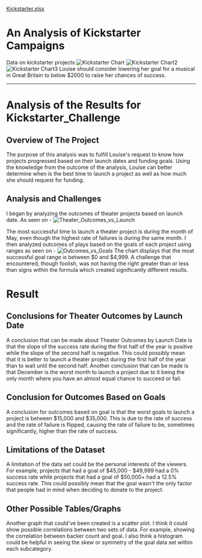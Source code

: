 [Kickstarter.xlsx](https://github.com/F-R-Mitchell/kickstarter-analysis/files/7049133/Kickstarter.xlsx)
# An Analysis of Kickstarter Campaigns

Data on kickstarter projects
![Kickstarter Chart](https://user-images.githubusercontent.com/87910875/130846361-c7367dce-ab91-4e29-a2f6-7a09c84634d6.png)
![Kickstarter Chart2](https://user-images.githubusercontent.com/87910875/130846416-0391b5a8-273b-4956-bc53-9ffd0418a77f.png)
![Kickstarter Chart3](https://user-images.githubusercontent.com/87910875/130846422-3a845b6b-8541-4096-8f6e-516ce4875e68.png)
Louise should consider lowering her goal for a musical in Great Britain to below $2000 to raise her chances of success. 

---
# Analysis of the Results for Kickstarter_Challenge
## Overview of The Project
The purpose of this analysis was to fulfill Louise's request to know how projects progressed based on their launch dates and funding goals. Using the knowledge from the outcome of the analysis, Louise can better determine when is the best time to launch a project as well as how much she should request for funding.

## Analysis and Challenges
I began by analyzing the outcomes of theater projects based on launch date. As seen on - ![Theater_Outcomes_vs_Launch](https://user-images.githubusercontent.com/87910875/131050642-f879f9cc-6337-4f8a-84e2-9221dcca12f2.png)

The most successful time to launch a theater project is during the month of May, even though the highest rate of failures is during the same month. I then analyzed outcomes of plays based on the goals of each project using ranges as seen on - ![Outcomes_vs_Goals](https://user-images.githubusercontent.com/87910875/131050693-7f62b9c7-da63-4c49-9359-ce5eb06ba4e7.png)
The chart displays that the most successful goal range is between $0 and $4,999. A challenge that encountered, though foolish, was not having the right greater than or less than signs within the formula which created significantly different results.

# Result
## Conclusions for Theater Outcomes by Launch Date
A conclusion that can be made about Theater Outcomes by Launch Date is that the slope of the success rate during the first half of the year is positive while the slope of the second half is negative. This could possibly mean that it is better to launch a theater project during the first half of the year than to wait until the second half. Another conclusion that can be made is that December is the worst month to launch a project due to it being the only month where you have an almost equal chance to succeed or fail.

## Conclusion for Outcomes Based on Goals
A conclusion for outcomes based on goal is that the worst goals to launch a project is between $15,000 and $35,000. This is due to the rate of success and the rate of failure is flipped, causing the rate of failure to be, sometimes significantly, higher than the rate of success. 

## Limitations of the Dataset
A limitation of the data set could be the personal interests of the viewers. For example, projects that had a goal of $45,000 - $49,999 had a 0% success rate while projects that had a goal of $50,000+ had a 12.5% success rate. This could possibly mean that the goal wasn't the only factor that people had in mind when deciding to donate to the project. 

## Other Possible Tables/Graphs
Another graph that could've been created is a scatter plot. I think it could show possible correlations between two sets of data. For example, showing the correlation between backer count and goal. I also think a histogram could be helpful in seeing the skew or symmetry of the goal data set within each subcategory.

